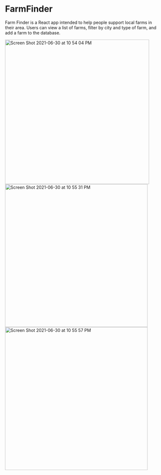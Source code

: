 # FarmFinder

Farm Finder is a React app intended to help people support local farms in their area. Users can view a list of farms, filter by city and type of farm, and add a farm to the database.  


<img width="475" alt="Screen Shot 2021-06-30 at 10 54 04 PM" src="https://user-images.githubusercontent.com/81791251/124058018-93377700-d9f6-11eb-85cd-9ddcd6c8119a.png">

<img width="470" alt="Screen Shot 2021-06-30 at 10 55 31 PM" src="https://user-images.githubusercontent.com/81791251/124058091-b2360900-d9f6-11eb-8b29-76e5190b95aa.png">


<img width="470" alt="Screen Shot 2021-06-30 at 10 55 57 PM" src="https://user-images.githubusercontent.com/81791251/124058037-9b8fb200-d9f6-11eb-9c08-f0fcb21d53cd.png">

